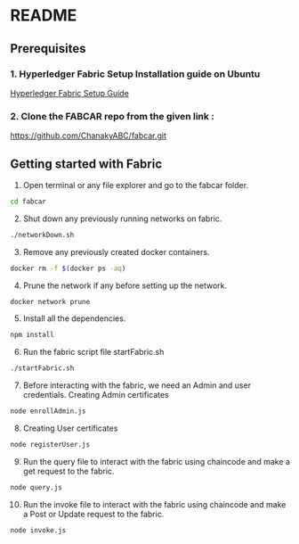 # README


## Prerequisites

### 1. Hyperledger Fabric Setup Installation guide on Ubuntu
[Hyperledger Fabric Setup Guide](https://docs.google.com/document/d/1lzuE5PiHIlOaTt2r2b-lXiug1euvBgzpnzFkRbyPYrk/edit?usp=sharing)

### 2. Clone the FABCAR repo from the given link :
https://github.com/ChanakyABC/fabcar.git




## Getting started with Fabric

1. Open terminal or any file explorer and go to the fabcar folder.
```bash
cd fabcar
```

2. Shut down any previously running networks on fabric.
```bash
./networkDown.sh
```


3. Remove any previously created docker containers.
```bash
docker rm -f $(docker ps -aq)
```

4. Prune the network if any before setting up the network.
```bash
docker network prune
```

5. Install all the dependencies.
```bash
npm install
```

6. Run the fabric script file startFabric.sh
```bash
./startFabric.sh
```

7. Before interacting with the fabric, we need an Admin and user credentials.
Creating Admin certificates  
```bash
node enrollAdmin.js
```
8. Creating User certificates
```bash
node registerUser.js
```

9. Run the query file to interact with the fabric using chaincode and make a get request to the fabric.
```bash
node query.js
```

10. Run the invoke file to interact with the fabric using chaincode and make a Post or Update request to the fabric.
```bash
node invoke.js
```

